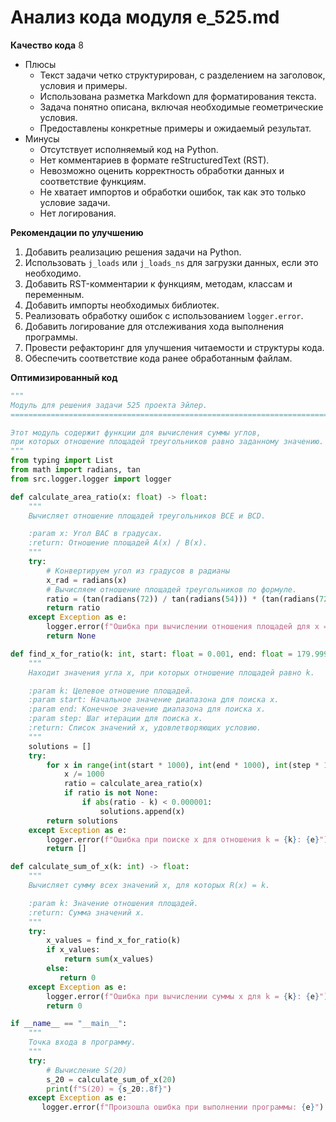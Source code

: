 # Анализ кода модуля e_525.md

**Качество кода**
8
-  Плюсы
    -  Текст задачи четко структурирован, с разделением на заголовок, условия и примеры.
    -  Использована разметка Markdown для форматирования текста.
    -  Задача понятно описана, включая необходимые геометрические условия.
    -  Предоставлены конкретные примеры и ожидаемый результат.
-  Минусы
    -  Отсутствует исполняемый код на Python.
    -  Нет комментариев в формате reStructuredText (RST).
    -  Невозможно оценить корректность обработки данных и соответствие функциям.
    -  Не хватает импортов и обработки ошибок, так как это только условие задачи.
    -  Нет логирования.

**Рекомендации по улучшению**

1.  Добавить реализацию решения задачи на Python.
2.  Использовать `j_loads` или `j_loads_ns` для загрузки данных, если это необходимо.
3.  Добавить RST-комментарии к функциям, методам, классам и переменным.
4.  Добавить импорты необходимых библиотек.
5.  Реализовать обработку ошибок с использованием `logger.error`.
6.  Добавить логирование для отслеживания хода выполнения программы.
7.  Провести рефакторинг для улучшения читаемости и структуры кода.
8.  Обеспечить соответствие кода ранее обработанным файлам.

**Оптимизированный код**

```python
"""
Модуль для решения задачи 525 проекта Эйлер.
=========================================================================================

Этот модуль содержит функции для вычисления суммы углов,
при которых отношение площадей треугольников равно заданному значению.
"""
from typing import List
from math import radians, tan
from src.logger.logger import logger

def calculate_area_ratio(x: float) -> float:
    """
    Вычисляет отношение площадей треугольников BCE и BCD.

    :param x: Угол BAC в градусах.
    :return: Отношение площадей A(x) / B(x).
    """
    try:
        # Конвертируем угол из градусов в радианы
        x_rad = radians(x)
        # Вычисляем отношение площадей треугольников по формуле.
        ratio = (tan(radians(72)) / tan(radians(54))) * (tan(radians(72-x/2)) / tan(radians(36+x/2)))
        return ratio
    except Exception as e:
        logger.error(f"Ошибка при вычислении отношения площадей для x = {x}: {e}")
        return None

def find_x_for_ratio(k: int, start: float = 0.001, end: float = 179.999, step: float = 0.001) -> List[float]:
    """
    Находит значения угла x, при которых отношение площадей равно k.

    :param k: Целевое отношение площадей.
    :param start: Начальное значение диапазона для поиска x.
    :param end: Конечное значение диапазона для поиска x.
    :param step: Шаг итерации для поиска x.
    :return: Список значений x, удовлетворяющих условию.
    """
    solutions = []
    try:
        for x in range(int(start * 1000), int(end * 1000), int(step * 1000)):
            x /= 1000
            ratio = calculate_area_ratio(x)
            if ratio is not None:
                if abs(ratio - k) < 0.000001:
                    solutions.append(x)
        return solutions
    except Exception as e:
        logger.error(f"Ошибка при поиске x для отношения k = {k}: {e}")
        return []

def calculate_sum_of_x(k: int) -> float:
    """
    Вычисляет сумму всех значений x, для которых R(x) = k.

    :param k: Значение отношения площадей.
    :return: Сумма значений x.
    """
    try:
        x_values = find_x_for_ratio(k)
        if x_values:
            return sum(x_values)
        else:
           return 0
    except Exception as e:
        logger.error(f"Ошибка при вычислении суммы x для k = {k}: {e}")
        return 0

if __name__ == "__main__":
    """
    Точка входа в программу.
    """
    try:
        # Вычисление S(20)
        s_20 = calculate_sum_of_x(20)
        print(f"S(20) ≈ {s_20:.8f}")
    except Exception as e:
       logger.error(f"Произошла ошибка при выполнении программы: {e}")
```